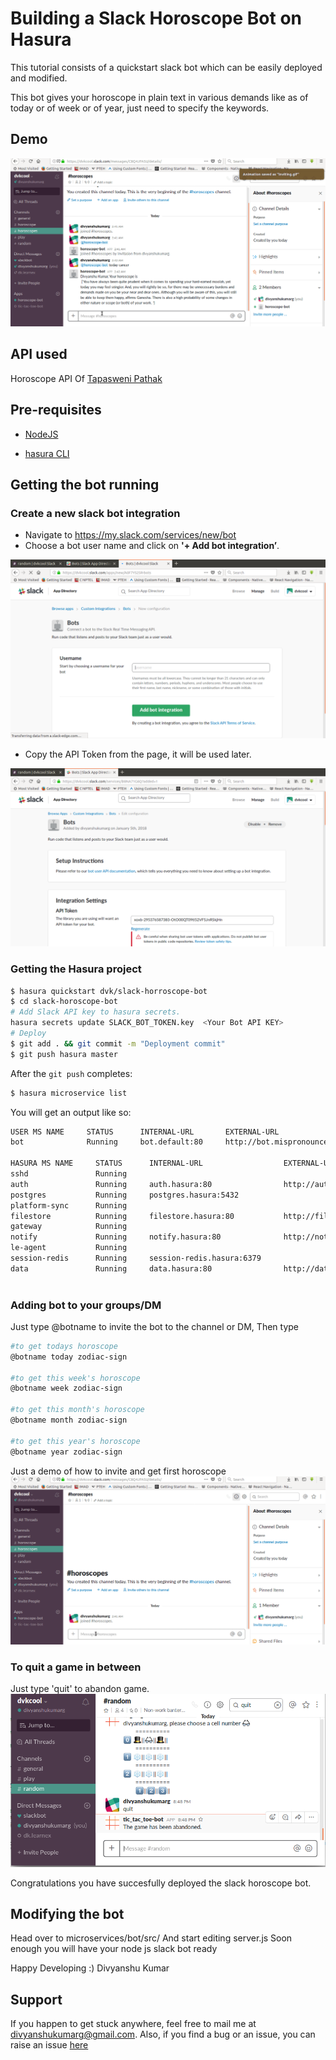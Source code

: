 # Building a Slack Horoscope Bot on Hasura

This tutorial consists of a quickstart slack bot which can be easily deployed and modified.

This bot gives your horoscope in plain text in various demands like as of today or of week or of year, just need to specify the keywords.

## Demo
 ![year](https://github.com/dvkcool/slack-horoscope-bot/blob/master/demo/year.gif?raw=true)

## API used

Horoscope API Of [Tapasweni Pathak](https://github.com/tapasweni-pathak/Horoscope-API)


## Pre-requisites

* [NodeJS](https://nodejs.org)

* [hasura CLI](https://docs.hasura.io/0.15/manual/install-hasura-cli.html)

## Getting the bot running

### Create a new slack bot integration

* Navigate to https://my.slack.com/services/new/bot
* Choose a bot user name and click on **'+ Add bot integration’**.

![Bot creation](https://github.com/dvkcool/slack-tic-tac-toe-bot/blob/master/demo/bot-name.png?raw=true)

* Copy the API Token from the page, it will be used later.

![Bot API screen](https://github.com/dvkcool/slack-tic-tac-toe-bot/blob/master/demo/bot-api-key.png?raw=true)



### Getting the Hasura project

```sh
$ hasura quickstart dvk/slack-horroscope-bot
$ cd slack-horoscope-bot
# Add Slack API key to hasura secrets. 
hasura secrets update SLACK_BOT_TOKEN.key  <Your Bot API KEY>
# Deploy
$ git add . && git commit -m "Deployment commit"
$ git push hasura master
```

After the `git push` completes:

```sh
$ hasura microservice list
```

You will get an output like so:

```sh
USER MS NAME     STATUS      INTERNAL-URL       EXTERNAL-URL            
bot              Running     bot.default:80     http://bot.mispronounce16.hasura-app.io

HASURA MS NAME     STATUS      INTERNAL-URL                  EXTERNAL-URL 
sshd               Running                                   
auth               Running     auth.hasura:80                http://auth.mispronounce16.hasura-app.io
postgres           Running     postgres.hasura:5432          
platform-sync      Running                                   
filestore          Running     filestore.hasura:80           http://filestore.mispronounce16.hasura-app.io
gateway            Running                                   
notify             Running     notify.hasura:80              http://notify.mispronounce16.hasura-app.io
le-agent           Running                                   
session-redis      Running     session-redis.hasura:6379     
data               Running     data.hasura:80                http://data.mispronounce16.hasura-app.io



```


### Adding bot to your groups/DM
Just type @botname to invite the bot to the channel or DM,
Then type
```sh
#to get todays horoscope
@botname today zodiac-sign

#to get this week's horoscope
@botname week zodiac-sign

#to get this month's horoscope
@botname month zodiac-sign

#to get this year's horoscope
@botname year zodiac-sign

```


Just a demo of how to invite and get first horoscope
![invitation](https://github.com/dvkcool/slack-horoscope-bot/blob/master/demo/inviting.gif?raw=true)



### To quit a game in between
Just type  'quit' to abandon game.
![quit](https://github.com/dvkcool/slack-tic-tac-toe-bot/blob/master/demo/gamequit.png?raw=true)


Congratulations you have succesfully deployed the slack horoscope bot.


## Modifying the bot

Head over to microservices/bot/src/
And start editing server.js
Soon enough you will have your node js slack bot ready

Happy Developing :)
Divyanshu Kumar
## Support

If you happen to get stuck anywhere, feel free to mail me at divyanshukumarg@gmail.com. Also, if you find a bug or an issue, you can raise an issue [here](https://github.com/dvkcool/slack-horoscope-bot)
